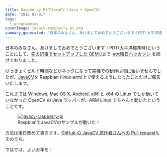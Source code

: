 ```yaml
---
title: Raspberry PiでJavaCV (Java + OpenCV)
date: "2015-01-01"
tags:
  - programming
coverImage: javacv-raspberry-pi.png
summary_generated: "日本のみなさん、あけましておめでとうございます！PDT(太平洋標準時)ということにして、先の記事でセットアップした QEMU上で \_#大晦日ハッカソン を続けておりました。けっきょくビルド時間などがネックになって実機での動作は間に合いませんでしたが、JavaCVを Rasp..."
---
```


日本のみなさん、あけましておめでとうございます！PDT(太平洋標準時)ということにして、[先の記事でセットアップした QEMU](http://junkato.jp/ja/blog/2014/12/31/raspberry-pi-raspbian-on-windows-qemu/ "Windows+QEMUでRaspberry Piをエミュレートする")上で  [#大晦日ハッカソン](http://togetter.com/li/764484) を続けておりました。

けっきょくビルド時間などがネックになって実機での動作は間に合いませんでしたが、[JavaCV](https://github.com/bytedeco/javacv)を Raspbian (linux-arm)上で使えるようになったことだけご報告いたします。

これまでは Windows, Mac OS X, Android, x86 と x64 の Linux でしか動いていなかった OpenCV の Java ラッパーが、ARM Linux でちゃんと動いたということです。

<figure className="center">
  <a href="/images/javacv-raspberry-pi.png"><img src="/images/javacv-raspberry-pi.png" alt="javacv-raspberry-pi" /></a>
  <figcaption>RaspbianでJavaCVのサンプルが動いた！</figcaption>
</figure>

方法は後日改めて書きます。[GitHub の JavaCV 原作者さんへの Pull request](https://github.com/arcatdmz/javacpp-presets)もそのうち。

ではでは、よいお年を！
